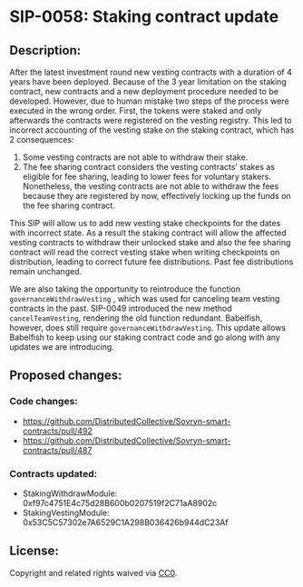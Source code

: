 # SIP-0058: Staking contract update

## Description:
After the latest investment round new vesting contracts with a duration of 4 years have been deployed. Because of the 3 year limitation on the staking contract, new contracts and a new deployment procedure needed to be developed. However, due to human mistake two steps of the process were executed in the wrong order. First, the tokens were staked and only afterwards the contracts were registered on the vesting registry. This led to incorrect accounting of the vesting stake on the staking contract, which has 2 consequences:
1. Some vesting contracts are not able to withdraw their stake.
2. The fee sharing contract considers the vesting contracts’ stakes as eligible for fee sharing, leading to lower fees for voluntary stakers. Nonetheless, the vesting contracts are not able to withdraw the fees because they are registered by now, effectively locking up the funds on the fee sharing contract.

This SIP will allow us to add new vesting stake checkpoints for the dates with incorrect state. As a result the staking contract will allow the affected vesting contracts to withdraw their unlocked stake and also the fee sharing contract will read the correct vesting stake when writing checkpoints on distribution, leading to correct future fee distributions. Past fee distributions remain unchanged.

We are also taking the opportunity to reintroduce the function `governanceWithdrawVesting` , which was used for canceling team vesting contracts in the past. SIP-0049 introduced the new method `cancelTeamVesting`, rendering the old function redundant. Babelfish, however, does still require `governanceWithdrawVesting`. This update allows Babelfish to keep using our staking contract code and go along with any updates we are introducing.

## Proposed changes:
### Code changes: 
* https://github.com/DistributedCollective/Sovryn-smart-contracts/pull/492
* https://github.com/DistributedCollective/Sovryn-smart-contracts/pull/487

### Contracts updated:
* StakingWithdrawModule: 0xf97c4751E4c75d28B600b0207519f2C71aA8902c
* StakingVestingModule: 0x53C5C57302e7A6529C1A298B036426b944dC23Af

## License:
Copyright and related rights waived via [CC0](https://creativecommons.org/publicdomain/zero/1.0/).
